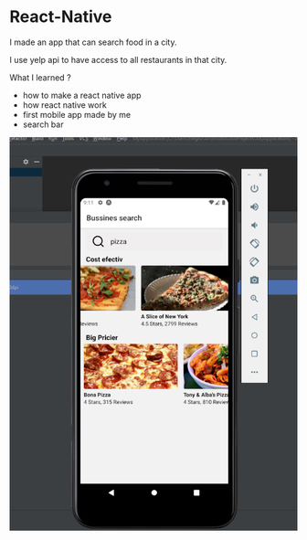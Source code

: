 # React-Native

I made an app that can search food in a city.

I use yelp api to have access to all restaurants in that city.



What I learned ?
* how to make a react native app
* how react native work
* first mobile app made by me
* search bar


![alt text](https://github.com/NegruGeorge/React-Native/blob/master/pizza.PNG)
